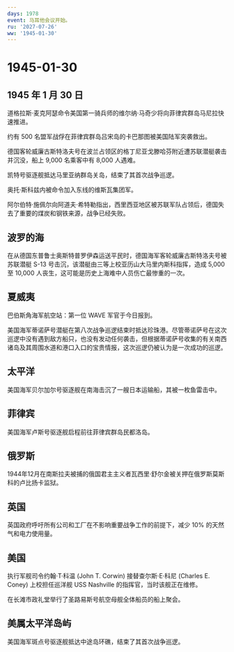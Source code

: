 ```yaml
---
days: 1978
event: 马耳他会议开始。
ru: '2027-07-26'
ww: '1945-01-30'
---
```


# 1945-01-30

## 1945 年 1 月 30 日

道格拉斯·麦克阿瑟命令美国第一骑兵师的维尔纳·马奇少将向菲律宾群岛马尼拉快速推进。

约有 500 名盟军战俘在菲律宾群岛吕宋岛的卡巴那图被美国陆军突袭救出。

德国客轮威廉古斯特洛夫号在波兰占领区的格丁尼亚戈滕哈芬附近遭苏联潜艇袭击并沉没，船上
9,000 名乘客中有 8,000 人遇难。

凯特号驱逐舰抵达马里亚纳群岛关岛，结束了其首次战争巡逻。

奥托·斯科兹内被命令加入东线的维斯瓦集团军。

阿尔伯特·施佩尔向阿道夫·希特勒指出，西里西亚地区被苏联军队占领后，德国失去了重要的煤炭和钢铁来源，战争已经失败。

## 波罗的海

在从德国东普鲁士奥斯特普罗伊森运送平民时，德国海军客轮威廉古斯特洛夫号被苏联潜艇
S-13 号击沉，该潜艇由三等上校亚历山大马里内斯科指挥，造成 5,000 至
10,000 人丧生，这可能是历史上海难中人员伤亡最惨重的一次。

## 夏威夷

巴伯斯角海军航空站：第一位 WAVE 军官于今日报到。

美国海军蒂诺萨号潜艇在第八次战争巡逻结束时抵达珍珠港。尽管蒂诺萨号在这次巡逻中没有遇到敌方船只，也没有发动任何袭击，但根据蒂诺萨号收集的有关南西诸岛及其周围水道和港口入口的宝贵情报，这次巡逻仍被认为是一次成功的巡逻。

## 太平洋

美国海军贝尔加尔号驱逐舰在南海击沉了一艘日本运输船，其被一枚鱼雷击中。

## 菲律宾

美国海军卢斯号驱逐舰启程前往菲律宾群岛民都洛岛。

## 俄罗斯

1944年12月在南斯拉夫被捕的俄国君主主义者瓦西里·舒尔金被关押在俄罗斯莫斯科的卢比扬卡监狱。

## 英国

英国政府呼吁所有公司和工厂在不影响重要战争工作的前提下，减少 10%
的天然气和电力使用量。

## 美国

执行军舰司令约翰·T·科温 (John T. Corwin) 接替查尔斯·E·科尼 (Charles E.
Coney) 上校担任巡洋舰 USS Nashville 的指挥官，当时该舰正在维修。

在长滩市政礼堂举行了圣路易斯号航空母舰全体船员的船上聚会。

## 美属太平洋岛屿

美国海军斑点号驱逐舰抵达中途岛环礁，结束了其首次战争巡逻。